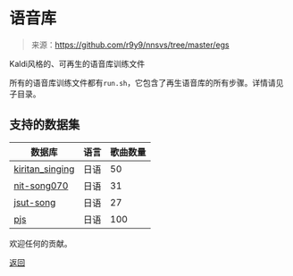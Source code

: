 # 语音库

> 来源：https://github.com/r9y9/nnsvs/tree/master/egs
>

Kaldi风格的、可再生的语音库训练文件

所有的语音库训练文件都有`run.sh`，它包含了再生语音库的所有步骤。详情请见子目录。

## 支持的数据集

| 数据库                                                       | 语言 | 歌曲数量 |
| ------------------------------------------------------------ | ---- | -------- |
| [kiritan_singing](https://zunko.jp/kiridev/login.php)        | 日语 | 50       |
| [nit-song070](http://hts.sp.nitech.ac.jp/?Download)          | 日语 | 31       |
| [jsut-song](https://sites.google.com/site/shinnosuketakamichi/publication/jsut-song) | 日语 | 27       |
| [pjs](https://sites.google.com/site/shinnosuketakamichi/research-topics/pjs_corpus) | 日语 | 100      |


欢迎任何的贡献。





[返回](/nnsvs-zh-traanslate/nnsvs/)

